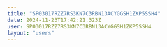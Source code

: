 ```yaml
---
title: "SP03017RZZ7RS3KN7C3RBN13ACYGGSH1ZKP5SSH4"
date: 2024-11-23T17:42:21.323Z
user: SP03017RZZ7RS3KN7C3RBN13ACYGGSH1ZKP5SSH4
layout: "users"
---
```

    